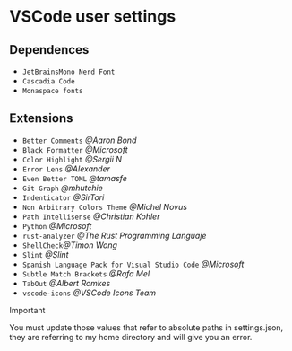 # VSCode user settings

## Dependences

- `JetBrainsMono Nerd Font`
- `Cascadia Code`
- `Monaspace fonts`

## Extensions

- `Better Comments` *@Aaron Bond*
- `Black Formatter` *@Microsoft*
- `Color Highlight` *@Sergii N*
- `Error Lens` *@Alexander*
- `Even Better TOML` *@tamasfe*
- `Git Graph` *@mhutchie*
- `Indenticator` *@SirTori*
- `Non Arbitrary Colors Theme` *@Michel Novus*
- `Path Intellisense` *@Christian Kohler*
- `Python` *@Microsoft*
- `rust-analyzer` *@The Rust Programming Languaje*
- `ShellCheck`*@Timon Wong*
- `Slint` *@Slint*
- `Spanish Language Pack for Visual Studio Code` *@Microsoft*
- `Subtle Match Brackets` *@Rafa Mel*
- `TabOut` *@Albert Romkes*
- `vscode-icons` *@VSCode Icons Team*


<!-- Unused
- `VSCode Great Icons` *@Emmanuel Béziat*
- `TODO Highlight` *@Wayou Liu*
- `Markdown All in One` *@Yu Zhang*
-->

> [!IMPORTANT]
> You must update those values ​​that refer to absolute paths in settings.json,
> they are referring to my home directory and will give you an error.
